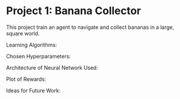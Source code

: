 # Project 1: Banana Collector

This project train an agent to navigate and collect bananas in a large, square world.



Learning Algorithms:



Chosen Hyperparameters:


Architecture of Neural Network Used:



Plot of Rewards:



Ideas for Future Work:




